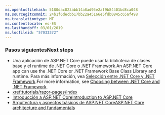 ```yaml
---
ms.openlocfilehash: 5180dac823abb14a8ad95e2af9b84401bd8ca048
ms.sourcegitcommit: 24b1f6decbb17bb22a45166e5fdb0845c65af498
ms.translationtype: MT
ms.contentlocale: es-ES
ms.lasthandoff: 03/01/2019
ms.locfileid: "57033372"
---
```

### <a name="next-steps"></a><span data-ttu-id="a9e52-101">Pasos siguientes</span><span class="sxs-lookup"><span data-stu-id="a9e52-101">Next steps</span></span>

* <span data-ttu-id="a9e52-102">Una aplicación de ASP.NET Core puede usar la biblioteca de clases base y el runtime de .NET Core o .NET Framework.</span><span class="sxs-lookup"><span data-stu-id="a9e52-102">An ASP.NET Core app can use the .NET Core or .NET Framework Base Class Library and runtime.</span></span> <span data-ttu-id="a9e52-103">Para más información, vea [Selección entre .NET Core y .NET Framework](/dotnet/articles/standard/choosing-core-framework-server).</span><span class="sxs-lookup"><span data-stu-id="a9e52-103">For more information, see [Choosing between .NET Core and .NET Framework](/dotnet/articles/standard/choosing-core-framework-server).</span></span>
* <xref:tutorials/razor-pages/index>
* [<span data-ttu-id="a9e52-104">Introducción a ASP.NET Core</span><span class="sxs-lookup"><span data-stu-id="a9e52-104">Introduction to ASP.NET Core</span></span>](xref:index)
* [<span data-ttu-id="a9e52-105">Arquitectura y aspectos básicos de ASP.NET Core</span><span class="sxs-lookup"><span data-stu-id="a9e52-105">ASP.NET Core architecture and fundamentals</span></span>](xref:fundamentals/index)
